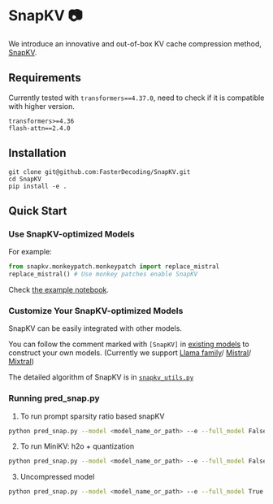 # SnapKV :camera:
We introduce an innovative and out-of-box KV cache compression method, [SnapKV](https://arxiv.org/abs/2404.14469).
## Requirements
Currently tested with `transformers==4.37.0`, need to check if it is compatible with higher version.
```
transformers>=4.36
flash-attn==2.4.0
```
## Installation
```
git clone git@github.com:FasterDecoding/SnapKV.git
cd SnapKV
pip install -e .
```
## Quick Start
### Use SnapKV-optimized Models
For example: 
```python
from snapkv.monkeypatch.monkeypatch import replace_mistral
replace_mistral() # Use monkey patches enable SnapKV
```

Check [the example notebook](./notebooks/example.ipynb).

### Customize Your SnapKV-optimized Models
SnapKV can be easily integrated with other models. 

You can follow the comment marked with `[SnapKV]` in [existing models](./snapkv/monkeypatch/monkeypatch.py) to construct your own models. (Currently we support [Llama family](./snapkv/monkeypatch/llama_hijack_4_37.py)/ [Mistral](./snapkv/monkeypatch//mistral_hijack_4_37.py)/ [Mixtral](./snapkv/monkeypatch//mixtral_hijack_4_37.py)) 

The detailed algorithm of SnapKV is in [`snapkv_utils.py`](./snapkv/monkeypatch/snapkv_utils.py)

### Running pred_snap.py
1. To run prompt sparsity ratio based snapKV
```bash
python pred_snap.py --model <model_name_or_path> --e --full_model False --use_snap True --prompt_sparsity_ratio 0.4 --quant_bits 16
```

2. To run MiniKV: h2o + quantization
```bash
python pred_snap.py --model <model_name_or_path> --e --full_model False --use_snap False --heavy_ratio 0.2 --recent_ratio 0.2 --use_eviction_flash False/True --quant_bits 2 --group_size 16 --residual_length 128
```

3. Uncompressed model
```bash
python pred_snap.py --model <model_name_or_path> --e --full_model True
```
